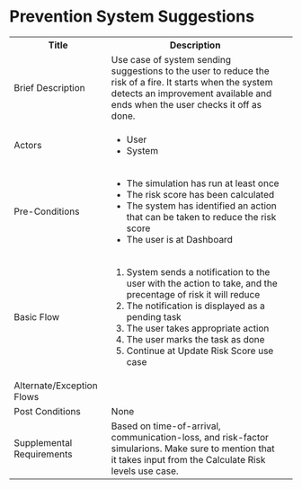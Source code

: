 # Prevention System Suggestions

<table>
  <tr>
    <th> Title </th>
    <th> Description </th>
  </tr>
  <tr>
    <td> Brief Description </td>
    <td>
      Use case of system sending suggestions to the user to reduce the risk of a fire. It starts when the system detects an improvement available and ends when the user checks it off as done.
    </td>
  </tr>
  <tr>
    <td> Actors </td>
    <td>
      <ul>
          <li>User</li>
          <li>System</li>
      </ul>
    </td>
  </tr>
  <tr>
    <td> Pre-Conditions </td>
    <td>
      <ul>
          <li>The simulation has run at least once</li>
          <li>The risk score has been calculated</li>
          <li>The system has identified an action that can be taken to reduce the risk score</li>
          <li>The user is at Dashboard</li>
      </ul>
    </td>
  </tr>
  <tr>
    <td> Basic Flow </td>
    <td>
      <ol>
          <li>System sends a notification to the user with the action to take, and the precentage of risk it will reduce</li>
          <li>The notification is displayed as a pending task</li>
          <li>The user takes appropriate action</li>
          <li>The user marks the task as done</li>
          <li>Continue at Update Risk Score use case</li>
      </ol>
    </td>
  </tr>
  <tr>
    <td> Alternate/Exception Flows </td>
    <td>
    </td>
  <tr>
    <td> Post Conditions </td>
    <td>
        None
    <td>
  </tr>
  <tr>
    <td>Supplemental Requirements</td>
    <td>Based on time-of-arrival, communication-loss, and risk-factor simularions. Make sure to mention that it takes input from the Calculate Risk levels use case.</td>
  </tr>
<table>
